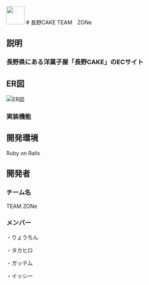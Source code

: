 <img src=https://user-images.githubusercontent.com/76931463/112435800-8f0d1500-8d88-11eb-8935-98145d47f87a.png） width="48">
# 長野CAKE  TEAM　ZONe

## 説明

### 長野県にある洋菓子屋「長野CAKE」のECサイト

## ER図

![ER図](https://user-images.githubusercontent.com/76931463/112425381-4f8afc80-8d79-11eb-8991-73e4b61d4727.jpg)

### 実装機能

## 開発環境　
Ruby on Rails

## 開発者

### チーム名
TEAM ZONe

### メンバー
・りょうちん


・タカヒロ


・ガッテム


・イッシー
